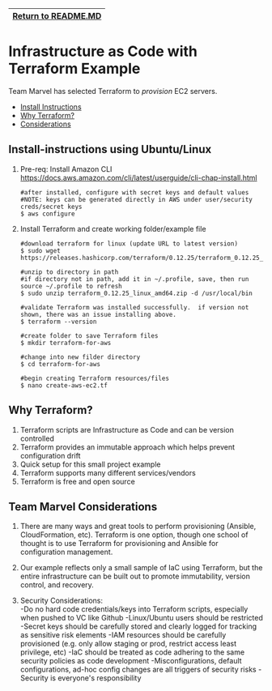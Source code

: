 | [Return to README.MD](../../README.md)
| ---------------------------------------------------- |

# Infrastructure as Code with Terraform Example

Team Marvel has selected Terraform to *provision* EC2 servers.

- [Install Instructions](#install-instructions)
- [Why Terraform?](#why-terraform?)
- [Considerations](#team-marvel-considerations)

## Install-instructions using Ubuntu/Linux

   1. Pre-req: Install Amazon CLI https://docs.aws.amazon.com/cli/latest/userguide/cli-chap-install.html 
      ```
      #after installed, configure with secret keys and default values
      #NOTE: keys can be generated directly in AWS under user/security creds/secret keys
      $ aws configure
      ```
   2. Install Terraform and create working folder/example file
      ```
      #download terraform for linux (update URL to latest version)
      $ sudo wget https://releases.hashicorp.com/terraform/0.12.25/terraform_0.12.25_linux_amd64.zip
      
      #unzip to directory in path
      #if directory not in path, add it in ~/.profile, save, then run source ~/.profile to refresh
      $ sudo unzip terraform_0.12.25_linux_amd64.zip -d /usr/local/bin

      #validate Terraform was installed successfully.  if version not shown, there was an issue installing above.
      $ terraform --version
      
      #create folder to save Terraform files
      $ mkdir terraform-for-aws 
     
      #change into new filder directory
      $ cd terraform-for-aws
      
      #begin creating Terraform resources/files
      $ nano create-aws-ec2.tf
      ```
      
## Why Terraform?

   1. Terraform scripts are Infrastructure as Code and can be version controlled
   2. Terraform provides an immutable approach which helps prevent configuration drift
   3. Quick setup for this small project example
   4. Terraform supports many different services/vendors
   5. Terraform is free and open source
   
## Team Marvel Considerations

1. There are many ways and great tools to perform provisioning (Ansible, CloudFormation, etc). 
   Terraform is one option, though one school of thought is to use Terraform for provisioning 
   and Ansible for configuration management.
   
2. Our example reflects only a small sample of IaC using Terraform, but the entire infrastructure
   can be built out to promote immutability, version control, and recovery.
   
2. Security Considerations:  
   -Do no hard code credentials/keys into Terraform scripts, especially when pushed to VC like Github
   -Linux/Ubuntu users should be restricted
   -Secret keys should be carefully stored and clearly logged for tracking as sensitive risk elements
   -IAM resources should be carefully provisioned (e.g. only allow staging or prod, restrict access least privilege, etc)
   -IaC should be treated as code adhering to the same security policies as code development
   -Misconfigurations, default configurations, ad-hoc config changes are all triggers of security risks
   -Security is everyone's responsibility

